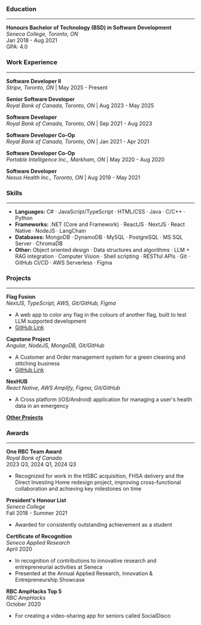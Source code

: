 ### Education
---
**Honours Bachelor of Technology (BSD) in Software Development**  
*Seneca College, Toronto, ON*  
Jan 2018 - Aug 2021  
GPA: 4.0

### Work Experience
---
**Software Developer II**\
*Stripe, Toronto, ON* | May 2025 - Present

**Senior Software Developer**\
*Royal Bank of Canada, Toronto, ON* | Aug 2023 - May 2025

**Software Developer**\
*Royal Bank of Canada, Toronto, ON* | Sep 2021 - Aug 2023

**Software Developer Co-Op**\
*Royal Bank of Canada, Toronto, ON* | Jan 2021 - Apr 2021

**Software Developer Co-Op**\
*Portable Intelligence Inc., Markham, ON* | May 2020 - Aug 2020

**Software Developer**\
*Nexus Health Inc., Toronto, ON* | Aug 2019 - May 2021


### Skills
---

- **Languages:** C# · JavaScript/TypeScript · HTML/CSS · Java · C/C++ · Python
- **Frameworks:** .NET (Core and Framework) · ReactJS · NextJS · React Native · NodeJS · LangChain
- **Databases:** MongoDB · DynamoDB · MySQL · PostgreSQL · MS SQL Server · ChromaDB
- **Other:** Object oriented design · Data structures and algorithms · LLM + RAG integration · Computer Vision · Shell scripting · RESTful APIs · Git · GitHub CI/CD · AWS Serverless · Figma

### Projects
---

**Flag Fusion**\
*NextJS, TypeScript, AWS, Git/GitHub, Figma*
- A web app to color any flag in the colours of another flag, built to test LLM supported development
- [GitHub Link](https://github.com/arshwaraich/FlagFusion)

**Capstone Project**\
*Angular, NodeJS, MongoDB, Git/GitHub*
- A Customer and Order management system for a green cleaning and stitching business
- [GitHub Link](https://github.com/arshwaraich/Store_Management_App)

**NexHUB**\
*React Native, AWS Amplify, Figma, Git/GitHub*
- A Cross platform (iOS/Android) application for managing a user's health data in an emergency

**[Other Projects](https://github.com/arshwaraich)**


### Awards
---

**One RBC Team Award**  
*Royal Bank of Canada*  
2023 Q3, 2024 Q1, 2024 Q3
- Recognized for work in the HSBC acquisition, FHSA delivery and the Direct Investing Home redesign project, improving cross-functional collaboration and achieving key milestones on time

**President's Honour List**  
*Seneca College*  
Fall 2018 - Summer 2021
- Awarded for consistently outstanding achievement as a student

**Certificate of Recognition**  
*Seneca Applied Research*  
April 2020
- In recognition of contributions to innovative research and entrepreneurial activities at Seneca
- Presented at the Annual Applied Research, Innovation & Entrepreneurship Showcase

**RBC AmpHacks Top 5**  
*RBC AmpHacks*  
October 2020
- For creating a video-sharing app for seniors called SocialDisco
